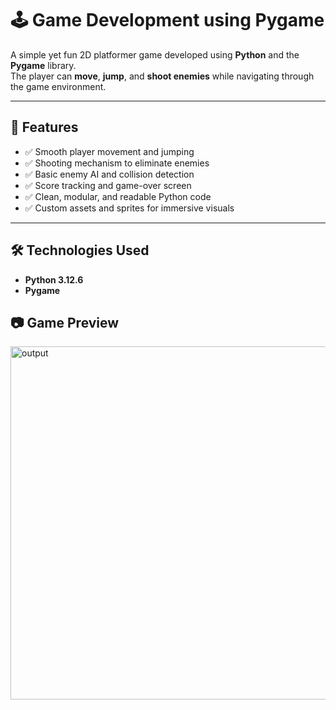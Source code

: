 # 🕹️ Game Development using Pygame

A simple yet fun 2D platformer game developed using **Python** and the **Pygame** library.  
The player can **move**, **jump**, and **shoot enemies** while navigating through the game environment.

---

## 🚀 Features

- ✅ Smooth player movement and jumping
- ✅ Shooting mechanism to eliminate enemies
- ✅ Basic enemy AI and collision detection
- ✅ Score tracking and game-over screen
- ✅ Clean, modular, and readable Python code
- ✅ Custom assets and sprites for immersive visuals

---

## 🛠️ Technologies Used

- **Python 3.12.6**
- **Pygame**

## 📷 Game Preview

<img width="657" height="565" alt="output" src="https://github.com/user-attachments/assets/cd0b44f6-2b70-4955-ad35-dd7faee761ab" />

